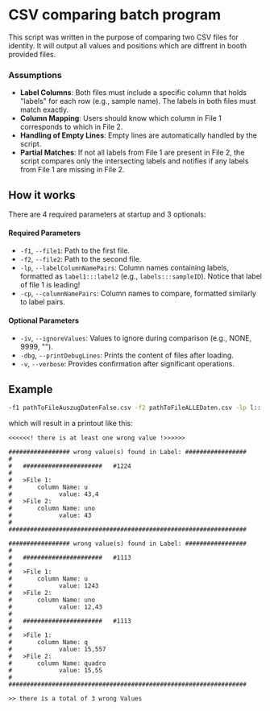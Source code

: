 # CSV comparing batch program
This script was written in the purpose of comparing two CSV files for identity.
It will output all values and positions which are diffrent in booth provided files.

### Assumptions
- **Label Columns**: Both files must include a specific column that holds "labels" for each row (e.g., sample name). The labels in both files must match exactly.
- **Column Mapping**: Users should know which column in File 1 corresponds to which in File 2.
- **Handling of Empty Lines**: Empty lines are automatically handled by the script.
- **Partial Matches**: If not all labels from File 1 are present in File 2, the script compares only the intersecting labels and notifies if any labels from File 1 are missing in File 2.

## How it works
There are 4 required parameters at startup and 3 optionals:  

#### Required Parameters
- `-f1`, `--file1`: Path to the first file.
- `-f2`, `--file2`: Path to the second file.
- `-lp`, `--labelColumnNamePairs`: Column names containing labels, formatted as `label1:::label2` (e.g., `labels:::sampleID`). Notice that label of file 1 is leading!
- `-cp`, `--columnNamePairs`: Column names to compare, formatted similarly to label pairs.

#### Optional Parameters
- `-iv`, `--ignoreValues`: Values to ignore during comparison (e.g., NONE, 9999, "").
- `-dbg`, `--printDebugLines`: Prints the content of files after loading.
- `-v`, `--verbose`: Provides confirmation after significant operations.

## Example
```bash 
-f1 pathToFileAuszugDatenFalse.csv -f2 pathToFileALLEDaten.csv -lp l:::label -cp u:::uno d:::dos t:::tres q:::quadro -iv Null
```

which will result in a printout like this:
```
<<<<<<! there is at least one wrong value !>>>>>>

################# wrong value(s) found in Label: #################
#
#   ######################   #1224
#
#   >File 1:
#       column Name: u
#             value: 43,4
#   >File 2:
#       column Name: uno
#             value: 43
#
##################################################################

################# wrong value(s) found in Label: #################
#
#   ######################   #1113
#
#   >File 1:
#       column Name: u
#             value: 1243
#   >File 2:
#       column Name: uno
#             value: 12,43
#
#   ######################   #1113
#
#   >File 1:
#       column Name: q
#             value: 15,557
#   >File 2:
#       column Name: quadro
#             value: 15,55
#
##################################################################

>> there is a total of 3 wrong Values
```